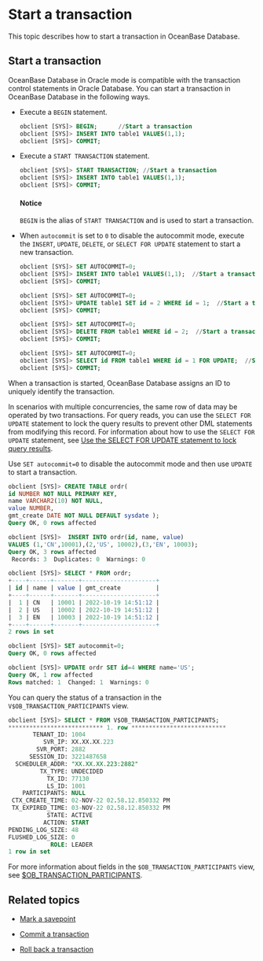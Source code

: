 # Start a transaction

This topic describes how to start a transaction in OceanBase Database. 

## Start a transaction

OceanBase Database in Oracle mode is compatible with the transaction control statements in Oracle Database. You can start a transaction in OceanBase Database in the following ways.

* Execute a `BEGIN` statement.

   ```sql
   obclient [SYS]> BEGIN;      //Start a transaction
   obclient [SYS]> INSERT INTO table1 VALUES(1,1);  
   obclient [SYS]> COMMIT;
   ```

* Execute a `START TRANSACTION` statement.

   ```sql
   obclient [SYS]> START TRANSACTION; //Start a transaction
   obclient [SYS]> INSERT INTO table1 VALUES(1,1);  
   obclient [SYS]> COMMIT;
   ```

   <main id="notice" type='notice'>
    <h4>Notice</h4>
    <p><code>BEGIN</code> is the alias of <code>START TRANSACTION</code> and is used to start a transaction.</p>
   </main>

* When `autocommit` is set to `0` to disable the autocommit mode, execute the `INSERT`, `UPDATE`, `DELETE`, or `SELECT FOR UPDATE` statement to start a new transaction. 

   ```sql
   obclient [SYS]> SET AUTOCOMMIT=0;
   obclient [SYS]> INSERT INTO table1 VALUES(1,1);  //Start a transaction
   obclient [SYS]> COMMIT;

   obclient [SYS]> SET AUTOCOMMIT=0;
   obclient [SYS]> UPDATE table1 SET id = 2 WHERE id = 1;  //Start a transaction
   obclient [SYS]> COMMIT;

   obclient [SYS]> SET AUTOCOMMIT=0;
   obclient [SYS]> DELETE FROM table1 WHERE id = 2;  //Start a transaction
   obclient [SYS]> COMMIT;

   obclient [SYS]> SET AUTOCOMMIT=0;
   obclient [SYS]> SELECT id FROM table1 WHERE id = 1 FOR UPDATE;  //Start a transaction
   obclient [SYS]> COMMIT;
   ```

When a transaction is started, OceanBase Database assigns an ID to uniquely identify the transaction. 

In scenarios with multiple concurrencies, the same row of data may be operated by two transactions. For query reads, you can use the `SELECT FOR UPDATE` statement to lock the query results to prevent other DML statements from modifying this record. For information about how to use the `SELECT FOR UPDATE` statement, see [Use the SELECT FOR UPDATE statement to lock query results](../4.read-data-of-oracle-mode/8.use-operators-and-functions-in-query-for-oracle-mode/10.lock-query-result-select-for-update-of-oracle-mode.md). 

Use `SET autocommit=0` to disable the autocommit mode and then use `UPDATE` to start a transaction. 

```sql
obclient [SYS]> CREATE TABLE ordr(
id NUMBER NOT NULL PRIMARY KEY,
name VARCHAR2(10) NOT NULL,
value NUMBER,
gmt_create DATE NOT NULL DEFAULT sysdate );
Query OK, 0 rows affected

obclient [SYS]>  INSERT INTO ordr(id, name, value)
VALUES (1,'CN',10001),(2,'US', 10002),(3,'EN', 10003);
Query OK, 3 rows affected
 Records: 3  Duplicates: 0  Warnings: 0

obclient [SYS]> SELECT * FROM ordr;
+----+------+-------+---------------------+
| id | name | value | gmt_create          |
+----+------+-------+---------------------+
|  1 | CN   | 10001 | 2022-10-19 14:51:12 |
|  2 | US   | 10002 | 2022-10-19 14:51:12 |
|  3 | EN   | 10003 | 2022-10-19 14:51:12 |
+----+------+-------+---------------------+
2 rows in set

obclient [SYS]> SET autocommit=0;
Query OK, 0 rows affected

obclient [SYS]> UPDATE ordr SET id=4 WHERE name='US';
Query OK, 1 row affected
Rows matched: 1  Changed: 1  Warnings: 0
```

You can query the status of a transaction in the `V$OB_TRANSACTION_PARTICIPANTS` view. 

```sql
obclient [SYS]> SELECT * FROM V$OB_TRANSACTION_PARTICIPANTS;
*************************** 1. row ***************************
       TENANT_ID: 1004
          SVR_IP: XX.XX.XX.223
        SVR_PORT: 2882
      SESSION_ID: 3221487658
  SCHEDULER_ADDR: "XX.XX.XX.223:2882"
         TX_TYPE: UNDECIDED
           TX_ID: 77130
           LS_ID: 1001
    PARTICIPANTS: NULL
 CTX_CREATE_TIME: 02-NOV-22 02.58.12.850332 PM
 TX_EXPIRED_TIME: 03-NOV-22 02.58.12.850332 PM
           STATE: ACTIVE
          ACTION: START
PENDING_LOG_SIZE: 48
FLUSHED_LOG_SIZE: 0
            ROLE: LEADER
1 row in set
```

For more information about fields in the `$OB_TRANSACTION_PARTICIPANTS` view, see [$OB_TRANSACTION_PARTICIPANTS](../../../7.reference/5.system-reference/5.system-overview-of-oracle-mode/3.performance-view-of-oracle-mode/49.v-ob_transaction_participants-of-oracle-mode.md). 

## Related topics

* [Mark a savepoint](3.transaction-savepoints-of-oracle-mode/1.mark-a-savepoint-of-oracle-mode.md)

* [Commit a transaction](4.submit-transaction-of-oracle-mode.md)

* [Roll back a transaction](5.roll-back-transactions-of-oracle-mode.md)
